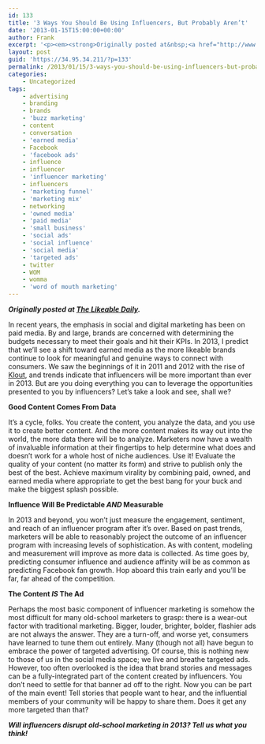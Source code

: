 ```yaml
---
id: 133
title: '3 Ways You Should Be Using Influencers, But Probably Aren’t'
date: '2013-01-15T15:00:00+00:00'
author: Frank
excerpt: '<p><em><strong>Originally posted at&nbsp;<a href="http://www.likeable.com/blog/2013/01/5-ways-you-should-be-using-influencers-but-probably-arent/">The Likeable Daily</a>.</strong></em></p><p>In recent years, the emphasis in social and digital marketing has been on paid media. By and large, brands are concerned with determining the budgets necessary to meet their goals and hit their KPIs. In 2013, I predict that we’ll see a shift toward earned media as the more likeable brands continue to look for meaningful and genuine ways to connect with consumers. We saw the beginnings of it in 2011 and 2012 with the rise of&nbsp;<a href="http://klout.com/#/likeablemedia">Klout</a>, and trends indicate that influencers will be more important than ever in 2013. But are you doing everything you can to leverage the opportunities presented to you by influencers? Let’s take a look and see, shall we?</p>'
layout: post
guid: 'https://34.95.34.211/?p=133'
permalink: /2013/01/15/3-ways-you-should-be-using-influencers-but-probably-arent/
categories:
    - Uncategorized
tags:
    - advertising
    - branding
    - brands
    - 'buzz marketing'
    - content
    - conversation
    - 'earned media'
    - Facebook
    - 'facebook ads'
    - influence
    - influencer
    - 'influencer marketing'
    - influencers
    - 'marketing funnel'
    - 'marketing mix'
    - networking
    - 'owned media'
    - 'paid media'
    - 'small business'
    - 'social ads'
    - 'social influence'
    - 'social media'
    - 'targeted ads'
    - twitter
    - WOM
    - womma
    - 'word of mouth marketing'
---
```


***Originally posted at [The Likeable Daily](http://www.likeable.com/2011/12/whats-the-deal-with-newtwitter/).***

In recent years, the emphasis in social and digital marketing has been on paid media. By and large, brands are concerned with determining the budgets necessary to meet their goals and hit their KPIs. In 2013, I predict that we’ll see a shift toward earned media as the more likeable brands continue to look for meaningful and genuine ways to connect with consumers. We saw the beginnings of it in 2011 and 2012 with the rise of [Klout](http://klout.com/#/likeablemedia), and trends indicate that influencers will be more important than ever in 2013. But are you doing everything you can to leverage the opportunities presented to you by influencers? Let’s take a look and see, shall we?

**Good Content Comes From Data**

It’s a cycle, folks. You create the content, you analyze the data, and you use it to create better content. And the more content makes its way out into the world, the more data there will be to analyze. Marketers now have a wealth of invaluable information at their fingertips to help determine what does and doesn’t work for a whole host of niche audiences. Use it! Evaluate the quality of your content (no matter its form) and strive to publish only the best of the best. Achieve maximum virality by combining paid, owned, and earned media where appropriate to get the best bang for your buck and make the biggest splash possible.

**Influence Will Be Predictable *AND* Measurable**

In 2013 and beyond, you won’t just measure the engagement, sentiment, and reach of an influencer program after it’s over. Based on past trends, marketers will be able to reasonably project the outcome of an influencer program with increasing levels of sophistication. As with content, modeling and measurement will improve as more data is collected. As time goes by, predicting consumer influence and audience affinity will be as common as predicting Facebook fan growth. Hop aboard this train early and you’ll be far, far ahead of the competition.

**The Content *IS* The Ad**

Perhaps the most basic component of influencer marketing is somehow the most difficult for many old-school marketers to grasp: there is a wear-out factor with traditional marketing. Bigger, louder, brighter, bolder, flashier ads are not always the answer. They are a turn-off, and worse yet, consumers have learned to tune them out entirely. Many (though not all) have begun to embrace the power of targeted advertising. Of course, this is nothing new to those of us in the social media space; we live and breathe targeted ads. However, too often overlooked is the idea that brand stories and messages can be a fully-integrated part of the content created by influencers. You don’t need to settle for that banner ad off to the right. Now you can be part of the main event! Tell stories that people want to hear, and the influential members of your community will be happy to share them. Does it get any more targeted than that?

***Will influencers disrupt old-school marketing in 2013? Tell us what you think!***